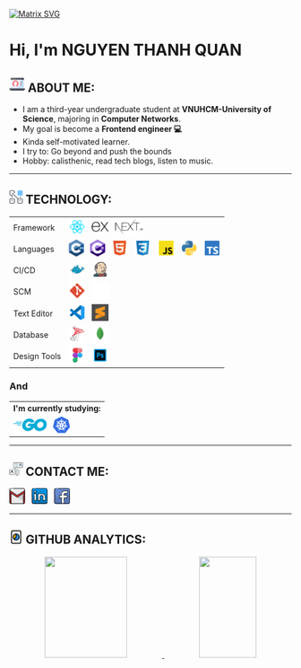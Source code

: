   
  [![Matrix SVG](https://raw.githubusercontent.com/rodrigograca31/rodrigograca31/master/matrix.svg)](https://github.com/QuanBlue) 
# Hi, I'm <b>NGUYEN THANH QUAN</b>

## <img src="./assets/about.png" height="28px" alt="about" title="about"/> ABOUT ME:
- I am a third-year undergraduate student at **VNUHCM-University of Science**, majoring in **Computer Networks**.
- My goal is become a **Frontend engineer 💻**
- Kinda self-motivated learner.
- I try to: Go beyond and push the bounds
- Hobby: calisthenic, read tech blogs, listen to music.

--- 
## <img src="./assets/technology.png" height="24px" alt="technology" title="technology"/> TECHNOLOGY:
<table>
    <tr>
        <td>Framework</td>
        <td>
            <img src="./assets/reactjs.svg" height="30px" alt="reactjs" title="React JS"/>
            &nbsp;
            <img src="./assets/expressjs.svg" height="30px" alt="expressjs" title="Express JS"/>
            &nbsp;
            <img src="./assets/nextjs.svg" height="30px" alt="nextjs" title="Next JS"/>
        </td>
    </tr>
    <tr>
        <td>Languages</td>
        <td>
            <img src="./assets/c++.svg" height="30px" alt="C/C++" title="C/C++"/>
            &nbsp;
            <img src="./assets/csharp.svg" height="30px" alt="C#" title="C#"/>
            &nbsp;
            <img src="./assets/html.svg" height="30px" alt="html" title="HTML"/>
            &nbsp;
            <img src="./assets/css.svg" height="30px" alt="css" title="CSS"/>
            &nbsp;
            <img src="./assets/js_official.svg" height="30px" alt="javascript" title="Javascript"/>
            &nbsp;
            <img src="./assets/python.svg" height="30px" alt="python" title="Python"/>
            &nbsp;
            <img src="./assets/typescript_official.svg" height="30px" alt="typescript" title="Typescript"/>
        </td>
    </tr> 
    <tr>
        <td>CI/CD</td>
        <td>
            <img src="./assets/docker.svg" height="30px" alt="dockerfile" title="Docker"/>
            &nbsp;
            <img src="./assets/jenkins.svg" height="30px" alt="jenkinsfile" title="Jenkins"/>
            &nbsp;
        </td>
    </tr>
    <tr>
        <td>SCM</td>
        <td>
            <img src="./assets/git.svg" height="30px" alt="git" title="Git"/>
            &nbsp;
            <img src="./assets/github_logo_white.svg" height="30px" alt="github" title="Github"/>
            &nbsp;
        </td>
    </tr>
    <tr>
        <td>Text Editor</td>
        <td>
            <img src="./assets/vscode.svg" height="30px" alt="vscode" title="VSCode"/>
            &nbsp;
            <img src="./assets/sublime_text.svg" height="30px" alt="sublime_text" title="Sublime Text"/>
            &nbsp;
        </td>
    </tr>
    <tr>
        <td>Database</td>
        <td>
            <img src="./assets/microsoft_sql_server.png" height="30px" alt="msSQLserver" title="SQL Server"/>   
            &nbsp;  
            <img src="./assets/mongo.svg" height="30px" alt="mongodb" title="MongoDB"/>   
        </td>
    </tr>
    <tr>
        <td>Design Tools</td>
        <td>
            <img src="./assets/figma_logo.svg" height="30px" alt="figma" title="Figma"/>
            &nbsp;
            <img src="./assets/photoshop.svg" height="30px" alt="photoshop" title="Photoshop"/>
        </td>
    </tr>
    
</table>

### And
<table>
    <tr>
        <th>I'm currently studying: </th>
    </tr>
    <tr>
        <td>
            <img src="./assets/golang.svg" height="30px" alt="golang" title="Golang"/>    
            &nbsp;
            <img src="./assets/kubernetes.svg" height="30px" alt="kubernetes" title="Kubernetes"/> 
        </td>
    </tr>
</table>

---
## <img src="./assets/contact.png" height="24px" alt="contact" title="contact"/> CONTACT ME:

<a href="mailto:quannguyenthanh558@gmail.com"><img src="./assets/gmail.png" height="28px" alt="gmail" title="My Gmail address"/></a>
&nbsp;
<a href="https://www.linkedin.com/in/quanblue/"><img src="./assets/linkedin.png" height="28px" alt="linkedin" title="My LinkedIn profile"/></a>
&nbsp;
<a href="https://www.facebook.com/QuanBlueee/"><img src="./assets/facebook.png" height="28px" alt="facebook" title="My Facebook account"/></a>

---
## <img src="./assets/analytic.png" height="24px" alt="contact" title="contact"/>  GITHUB ANALYTICS:

<p align="center">
<a href="https://github.com/QuanBlue">
  <img width="54%" height="180em" src="https://github-readme-stats-eight-theta.vercel.app/api?username=QuanBlue&show_icons=true&theme=vue-dark&include_all_commits=true&count_private=true" />
  <img width="45%" height="180em" src="https://github-readme-stats-eight-theta.vercel.app/api/top-langs/?username=QuanBlue&layout=compact&exclude_lang=java+r&theme=vue-dark" />
</a>
</p>
